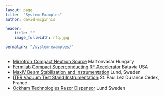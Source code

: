 ```yaml
---
layout: page
title:  "System Examples"
author: david-mcginnis

header:
    title: ""
    image_fullwidth: rfq.jpg

permalink: "/system-examples/"
---
```

- [Mirrotron Compact Neutron Source](https://www.bl-mirrotron.com/) Martonvásár Hungary
- [Fermilab Compact Superconducting RF Accelerator](https://bl-fermi-01.app/) Batavia USA
- [MaxIV Beam Stabilization and Instrumentation](https://bl-maxiv.se/) Lund, Sweden
- [ITER Vacuum Test Stand Instrumentation](https://bl-iter-01.org/) St. Paul Lez Durance Cedex, France
- [Ockham Technologies Razor Dispensor](https://www.ockhams-razorblade-01.com/) Lund Sweden
